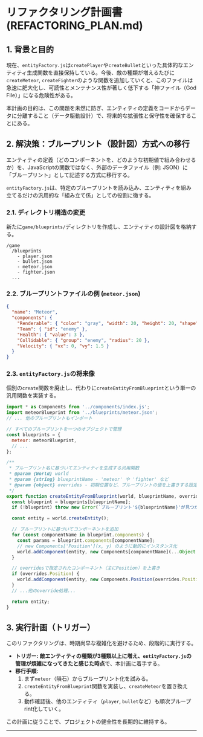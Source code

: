 # リファクタリング計画書 (REFACTORING_PLAN.md)

## 1. 背景と目的

現在、`entityFactory.js`は`createPlayer`や`createBullet`といった具体的なエンティティ生成関数を直接保持している。今後、敵の種類が増えるたびに`createMeteor`, `createFighter`のような関数を追加していくと、このファイルは急速に肥大化し、可読性とメンテナンス性が著しく低下する「神ファイル（God File）」になる危険性がある。

本計画の目的は、この問題を未然に防ぎ、エンティティの定義をコードからデータに分離すること（データ駆動設計）で、将来的な拡張性と保守性を確保することにある。

## 2. 解決策：ブループリント（設計図）方式への移行

エンティティの定義（どのコンポーネントを、どのような初期値で組み合わせるか）を、JavaScriptの関数ではなく、外部のデータファイル（例: JSON）に「ブループリント」として記述する方式に移行する。

`entityFactory.js`は、特定のブループリントを読み込み、エンティティを組み立てるだけの汎用的な「組み立て係」としての役割に徹する。

### 2.1. ディレクトリ構造の変更

新たに`game/blueprints/`ディレクトリを作成し、エンティティの設計図を格納する。

```
/game
  /blueprints
    - player.json
    - bullet.json
    - meteor.json
    - fighter.json
  ...
```

### 2.2. ブループリントファイルの例 (`meteor.json`)

```json
{
  "name": "Meteor",
  "components": {
    "Renderable": { "color": "gray", "width": 20, "height": 20, "shape": "rectangle" },
    "Team": { "id": "enemy" },
    "Health": { "value": 3 },
    "Collidable": { "group": "enemy", "radius": 20 },
    "Velocity": { "vx": 0, "vy": 1.5 }
  }
}
```

### 2.3. `entityFactory.js`の将来像

個別の`create`関数を廃止し、代わりに`createEntityFromBlueprint`という単一の汎用関数を実装する。

```javascript
import * as Components from '../components/index.js';
import meteorBlueprint from '../blueprints/meteor.json';
// ... 他のブループリントもインポート

// すべてのブループリントを一つのオブジェクトで管理
const blueprints = {
  meteor: meteorBlueprint,
  // ...
};

/**
 * ブループリント名に基づいてエンティティを生成する汎用関数
 * @param {World} world
 * @param {string} blueprintName - 'meteor' や 'fighter' など
 * @param {object} overrides - 初期位置など、ブループリントの値を上書きする設定
 */
export function createEntityFromBlueprint(world, blueprintName, overrides = {}) {
  const blueprint = blueprints[blueprintName];
  if (!blueprint) throw new Error(`ブループリント'${blueprintName}'が見つかりません。`);

  const entity = world.createEntity();

  // ブループリントに基づいてコンポーネントを追加
  for (const componentName in blueprint.components) {
    const params = blueprint.components[componentName];
    // new Components['Position'](x, y) のように動的にインスタンス化
    world.addComponent(entity, new Components[componentName](...Object.values(params)));
  }

  // overridesで指定されたコンポーネント（主にPosition）を上書き
  if (overrides.Position) {
    world.addComponent(entity, new Components.Position(overrides.Position.x, overrides.Position.y));
  }
  // ...他のoverride処理...

  return entity;
}
```

## 3. 実行計画（トリガー）

このリファクタリングは、時期尚早な複雑化を避けるため、段階的に実行する。

*   **トリガー:** **敵エンティティの種類が3種類以上に増え、`entityFactory.js`の管理が煩雑になってきたと感じた時点**で、本計画に着手する。
*   **移行手順:**
    1.  まず`meteor`（隕石）からブループリント化を試みる。
    2.  `createEntityFromBlueprint`関数を実装し、`createMeteor`を置き換える。
    3.  動作確認後、他のエンティティ（`player`, `bullet`など）も順次ブループrint化していく。

この計画に従うことで、プロジェクトの健全性を長期的に維持する。

---
